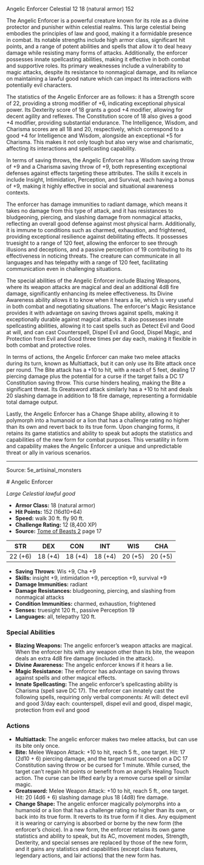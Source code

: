 <MonsterName/>Angelic Enforcer</MonsterName>
<CreatureType/>Celestial</CreatureType>
<CR/>12</CR>
<AC/>18 (natural armor)</AC>
<HP/>152</HP>
<summary>The Angelic Enforcer is a powerful creature known for its role as a divine protector and punisher within celestial realms. This large celestial being embodies the principles of law and good, making it a formidable presence in combat. Its notable strengths include high armor class, significant hit points, and a range of potent abilities and spells that allow it to deal heavy damage while resisting many forms of attacks. Additionally, the enforcer possesses innate spellcasting abilities, making it effective in both combat and supportive roles. Its primary weaknesses include a vulnerability to magic attacks, despite its resistance to nonmagical damage, and its reliance on maintaining a lawful good nature which can impact its interactions with potentially evil characters.</summary>

<detail>

The statistics of the Angelic Enforcer are as follows: it has a Strength score of 22, providing a strong modifier of +6, indicating exceptional physical power. Its Dexterity score of 18 grants a good +4 modifier, allowing for decent agility and reflexes. The Constitution score of 18 also gives a good +4 modifier, providing substantial endurance. The Intelligence, Wisdom, and Charisma scores are all 18 and 20, respectively, which correspond to a good +4 for Intelligence and Wisdom, alongside an exceptional +5 for Charisma. This makes it not only tough but also very wise and charismatic, affecting its interactions and spellcasting capability.

In terms of saving throws, the Angelic Enforcer has a Wisdom saving throw of +9 and a Charisma saving throw of +9, both representing exceptional defenses against effects targeting these attributes. The skills it excels in include Insight, Intimidation, Perception, and Survival, each having a bonus of +9, making it highly effective in social and situational awareness contexts. 

The enforcer has damage immunities to radiant damage, which means it takes no damage from this type of attack, and it has resistances to bludgeoning, piercing, and slashing damage from nonmagical attacks, reflecting an overall good defense against most physical harm. Additionally, it is immune to conditions such as charmed, exhaustion, and frightened, providing exceptional resilience against debilitating effects. It possesses truesight to a range of 120 feet, allowing the enforcer to see through illusions and deceptions, and a passive perception of 19 contributing to its effectiveness in noticing threats. The creature can communicate in all languages and has telepathy with a range of 120 feet, facilitating communication even in challenging situations.

The special abilities of the Angelic Enforcer include Blazing Weapons, where its weapon attacks are magical and deal an additional 4d8 fire damage, significantly enhancing its melee effectiveness. Its Divine Awareness ability allows it to know when it hears a lie, which is very useful in both combat and negotiating situations. The enforcer's Magic Resistance provides it with advantage on saving throws against spells, making it exceptionally durable against magical attacks. It also possesses innate spellcasting abilities, allowing it to cast spells such as Detect Evil and Good at will, and can cast Counterspell, Dispel Evil and Good, Dispel Magic, and Protection from Evil and Good three times per day each, making it flexible in both combat and protective roles.

In terms of actions, the Angelic Enforcer can make two melee attacks during its turn, known as Multiattack, but it can only use its Bite attack once per round. The Bite attack has a +10 to hit, with a reach of 5 feet, dealing 17 piercing damage plus the potential for a curse if the target fails a DC 17 Constitution saving throw. This curse hinders healing, making the Bite a significant threat. Its Greatsword attack similarly has a +10 to hit and deals 20 slashing damage in addition to 18 fire damage, representing a formidable total damage output.

Lastly, the Angelic Enforcer has a Change Shape ability, allowing it to polymorph into a humanoid or a lion that has a challenge rating no higher than its own and revert back to its true form. Upon changing forms, it retains its game statistics and ability to speak but adopts the statistics and capabilities of the new form for combat purposes. This versatility in form and capability makes the Angelic Enforcer a unique and unpredictable threat or ally in various scenarios.</detail>



---

Source: 5e_artisinal_monsters

<statblock>
# Angelic Enforcer

*Large* *Celestial* *lawful good*

- **Armor Class:** 18 (natural armor)
- **Hit Points:** 152 (16d10+64)
- **Speed:** walk 30 ft. fly 90 ft.
- **Challenge Rating:** 12 (8,400 XP)
- **Source:** [Tome of Beasts 2](https://koboldpress.com/kpstore/product/tome-of-beasts-2-for-5th-edition) page 17

| STR | DEX | CON | INT | WIS | CHA |
| --- | --- | --- | --- | --- | --- |
| 22 (+6) | 18 (+4) | 18 (+4) | 18 (+4) | 20 (+5) | 20 (+5) |

- **Saving Throws**: Wis +9, Cha +9
- **Skills:** insight +9, intimidation +9, perception +9, survival +9
- **Damage Immunities:** radiant
- **Damage Resistances:** bludgeoning, piercing, and slashing from nonmagical attacks
- **Condition Immunities:** charmed, exhaustion, frightened
- **Senses:** truesight 120 ft., passive Perception 19
- **Languages:** all, telepathy 120 ft.

### Special Abilities

- **Blazing Weapons:** The angelic enforcer’s weapon attacks are magical. When the enforcer hits with any weapon other than its bite, the weapon deals an extra 4d8 fire damage (included in the attack).
- **Divine Awareness:** The angelic enforcer knows if it hears a lie.
- **Magic Resistance:** The enforcer has advantage on saving throws against spells and other magical effects.
- **Innate Spellcasting:** The angelic enforcer’s spellcasting ability is Charisma (spell save DC 17). The enforcer can innately cast the following spells, requiring only verbal components:
At will: detect evil and good
3/day each: counterspell, dispel evil and good, dispel magic, protection from evil and good

### Actions

- **Multiattack:** The angelic enforcer makes two melee attacks, but can use its bite only once.
- **Bite:** Melee Weapon Attack: +10 to hit, reach 5 ft., one target. Hit: 17 (2d10 + 6) piercing damage, and the target must succeed on a DC 17 Constitution saving throw or be cursed for 1 minute. While cursed, the target can’t regain hit points or benefit from an angel’s Healing Touch action. The curse can be lifted early by a remove curse spell or similar magic.
- **Greatsword:** Melee Weapon Attack: +10 to hit, reach 5 ft., one target. Hit: 20 (4d6 + 6) slashing damage plus 18 (4d8) fire damage.
- **Change Shape:** The angelic enforcer magically polymorphs into a humanoid or a lion that has a challenge rating no higher than its own, or back into its true form. It reverts to its true form if it dies. Any equipment it is wearing or carrying is absorbed or borne by the new form (the enforcer’s choice). In a new form, the enforcer retains its own game statistics and ability to speak, but its AC, movement modes, Strength, Dexterity, and special senses are replaced by those of the new form, and it gains any statistics and capabilities (except class features, legendary actions, and lair actions) that the new form has.


</statblock>


